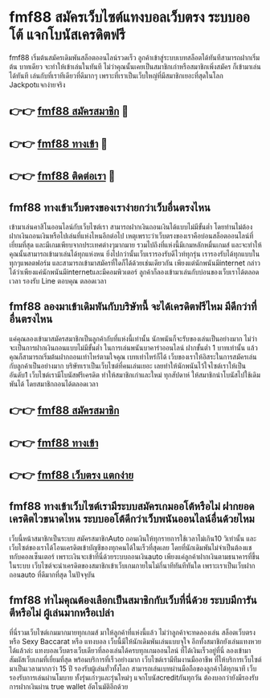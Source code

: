 # fmf88 สมัครเว็บไซต์แทงบอลเว็บตรง ระบบออโต้ แจกโบนัสเครดิตฟรี

fmf88 เริ่มต้นสมัครเดิมพันสล็อตออนไลน์รวดเร็ว ลูกค้าเข้าสู่ระบบเบทสล็อตได้ทันทีสามารถฝากเริ่มต้น บาทเดียว จะทำให้เข้าเล่นในทันที ไม่ว่าคุณนั้นเคยเป็นสมาชิกเก่าหรือสมาชิกเพิ่งสมัคร ก็เข้ามาเล่นได้ทันที เล่นกับที่เราทีเดียวที่ดีมากๆ เพราะที่เราเป็นเว็บใหญ่ที่มีสมาชิกเยอะที่สุดในโลก Jackpotแจกง่ายจริง

## 👉👉 [fmf88 สมัครสมาชิก](https://bit.ly/3Ckzg5n) 🎰
## 👉👉 [fmf88 ทางเข้า](https://bit.ly/3Ckzg5n) 🎰
## 👉👉 [fmf88 ติดต่อเรา](https://bit.ly/3Ckzg5n) 🎰

## fmf88 ทางเข้าเว็บตรงของเราง่ายกว่าเว็บอื่นตรงไหน
เข้ามาเล่นคาสิโนออนไลน์กับเว็บไซต์เรา สามารถฝากเงินถอนเงินได้แบบไม่มีขั้นต่ำ โดยท่านไม่ต้องฝากเงินถอนเงินหรือไปเล่นที่แห่งไหนอีกต่อไป เหตุเพราะว่าเว็บตรงของเราคือบ่อนสล็อตออนไลน์ที่เยี่ยมที่สุด และมีเกมเพียบจากประเทศต่างๆมากมาย รวมไปถึงที่แห่งนี้มีเกมหลักหมื่นเกมส์ และจะทำให้คุณนั้นสามารถเข้ามาเล่นได้ทุกแห่งหน ยิ่งไปกว่านั้นเว็บเรารองรับดีไวท์ทุกรุ่น เรารองรับได้ทุกแบบในทุกๆแพลตฟอร์ม และสามารถเข้ามาสมัครที่ใดก็ได้ด้วยเช่นเดียวกัน เพียงแต่นักพนันมีinternet กล่าวได้ว่าเพียงแค่นักพนันมีinternetและมีคอมพิวเตอร์ ลูกค้าก็ลองเข้ามาเล่นกับบ่อนของเว็บเราได้ตลอด เวลา รองรับ Line ตอบคุณ ตลอดเวลา

## fmf88 ลองมาเข้าเดิมพันกับบริษัทนี้ จะได้เครดิตฟรีไหม มีดีกว่าที่อื่นตรงไหน
แค่คุณลองเข้ามาสมัครสมาชิกเป็นลูกค้ากับที่แห่งนี้เท่านั้น นักพนันก็จะรับของเล่นเป็นอย่างมาก ไม่ว่าจะเป็นการฝากเงินถอนแบบไม่มีขั้นต่ำ ในการเล่นพนันบาคาร่าออนไลน์ ฝากขั้นต่ำ 1 บาทเท่านั้น แล้วคุณก็สามารถเริ่มต้นฝากถอนเท่าไหร่ตามใจคุณ เบทเท่าไหร่ก็ได้ เว็บของเราให้อิสระในการสมัครเล่นกับลูกค้าเป็นอย่างมาก บริษัทเราเป็นเว็บไซต์ที่คนเล่นเยอะ เลยทำให้นักพนันไว้ใจไซต์เราให้เป็นอันดับ1 เว็บไซต์เรามีโบนัสฟรีเครดิต ทำให้สมาชิกเก่าและใหม่ ทุกสัปดาห์ ให้สมาชิกนำโบนัสไปใช้เดิมพันได้ โดยสมาชิกถอนได้ตลอดเวลา

## 👉👉 [fmf88 สมัครสมาชิก](https://bit.ly/3Ckzg5n)
## 👉👉 [fmf88 ทางเข้า](https://bit.ly/3Ckzg5n)
## 👉👉 [fmf88 เว็บตรง แตกง่าย](https://bit.ly/3Ckzg5n)

## fmf88 ทางเข้าเว็บไซต์เรามีระบบสมัครเกมออโต้หรือไม่ ฝากยอดเครดิตไวขนาดไหน ระบบออโต้ดีกว่าเว็บพนันออนไลน์อื่นด้วยไหม
เว็บนี้หน้าสมาชิกเป็นระบบ สมัครสมาชิกAuto ถอนเงินให้ทุกรายการใช้เวลาไม่เกิน10 วิเท่านั้น และเว็บไซต์ของเราได้โอนเครดิตเข้าบัญชีของทุกคนได้ในเร็วที่สุดเลย โดยที่นักเดิมพันไม่จำเป็นต้องแชทกับคอลเซ็นเตอร์ เพราะเงินจะเข้าที่นี่ด้วยระบบถอนเงินauto เพียงแค่ลูกค้าฝากเงินตามธนาคารที่ขึ้นในระบบ เว็บไซต์จะนำเครดิตของสมาชิกเข้าเว็บเกมภายในไม่กี่นาทีทันทีทันใด เพราะเราเป็นเว็บฝากถอนauto ที่ดีมากที่สุด ในปัจจุบัน

## fmf88 ทำไมคุณต้องเลือกเป็นสมาชิกกับเว็บที่นี่ด้วย ระบบมีการันตีหรือไม่ ผู้เล่นมากหรือเปล่า
ที่นี่รวมเว็บไซต์เกมมากมายทุกเกมส์ มาให้ลูกค้าที่แห่งนี้แล้ว ไม่ว่าลูกค้าจะทดลองเล่น สล็อตเว็บตรง หรือ Sexy Baccarat หรือ แทงบอล เว็บนี้มีให้นักเดิมพันเล่นแบบจุใจ อีกทั้งสมาชิกยังเล่นแทงหวยได้แล้วล่ะ แทงบอลเว็บตรงเว็บเดียวที่ลองเล่นได้ครบทุกเกมออนไลน์ ที่ได้เงินเร็วอยู่ที่นี่ ลองเข้ามาสัมผัสเว็บเกมที่เยี่ยมที่สุด พร้อมบริการที่เร็วอย่างมาก เว็บไซต์เรามีทีมงานมืออาชีพ ที่ให้บริการเว็บไซต์มาเป็นเวลามากกว่า 15 ปี รองรับผู้เล่นทั่วทั้งโลก สามารถเล่นเบทผ่านมือถือของลูกค้าได้ทุกนาที เว็บรองรับการเล่นผ่านโมบาย ทั้งรุ่นเก่าๆและรุ่นใหม่ๆ แจกโบนัสcreditกันทุกวัน ต้องบอกว่ายังมีรองรับการฝากเงินผ่าน true wallet อัตโนมัติอีกด้วย
